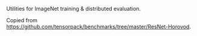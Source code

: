 
Utilities for ImageNet training & distributed evaluation.

Copied from https://github.com/tensorpack/benchmarks/tree/master/ResNet-Horovod.

